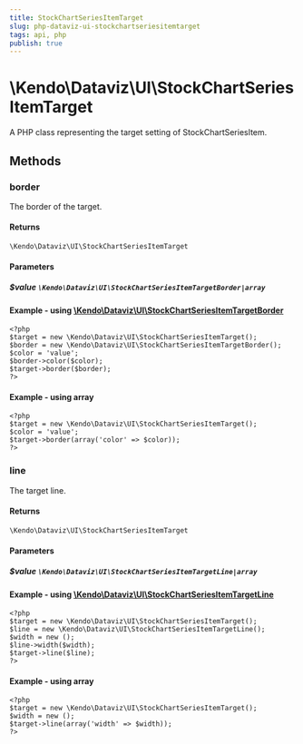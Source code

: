 ```yaml
---
title: StockChartSeriesItemTarget
slug: php-dataviz-ui-stockchartseriesitemtarget
tags: api, php
publish: true
---
```


# \Kendo\Dataviz\UI\StockChartSeriesItemTarget

A PHP class representing the target setting of StockChartSeriesItem.


## Methods

### border

The border of the target.

#### Returns
`\Kendo\Dataviz\UI\StockChartSeriesItemTarget`

#### Parameters

##### $value `\Kendo\Dataviz\UI\StockChartSeriesItemTargetBorder|array`


#### Example - using [\Kendo\Dataviz\UI\StockChartSeriesItemTargetBorder](/api/wrappers/php/Kendo/Dataviz/UI/StockChartSeriesItemTargetBorder)
    <?php
    $target = new \Kendo\Dataviz\UI\StockChartSeriesItemTarget();
    $border = new \Kendo\Dataviz\UI\StockChartSeriesItemTargetBorder();
    $color = 'value';
    $border->color($color);
    $target->border($border);
    ?>

#### Example - using array

    <?php
    $target = new \Kendo\Dataviz\UI\StockChartSeriesItemTarget();
    $color = 'value';
    $target->border(array('color' => $color));
    ?>

### line

The target line.

#### Returns
`\Kendo\Dataviz\UI\StockChartSeriesItemTarget`

#### Parameters

##### $value `\Kendo\Dataviz\UI\StockChartSeriesItemTargetLine|array`


#### Example - using [\Kendo\Dataviz\UI\StockChartSeriesItemTargetLine](/api/wrappers/php/Kendo/Dataviz/UI/StockChartSeriesItemTargetLine)
    <?php
    $target = new \Kendo\Dataviz\UI\StockChartSeriesItemTarget();
    $line = new \Kendo\Dataviz\UI\StockChartSeriesItemTargetLine();
    $width = new ();
    $line->width($width);
    $target->line($line);
    ?>

#### Example - using array

    <?php
    $target = new \Kendo\Dataviz\UI\StockChartSeriesItemTarget();
    $width = new ();
    $target->line(array('width' => $width));
    ?>

